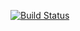 [![Build Status](https://dev.azure.com/perarneng0723/rustydupefinder/_apis/build/status/PerArneng.rustydupefinder?branchName=master)](https://dev.azure.com/perarneng0723/rustydupefinder/_build/latest?definitionId=1&branchName=master)
